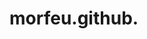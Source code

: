 # morfeu.github.<script language="javascript">
<!--//
function pasuser(form) {
if (form.id.value=="sousa"||form.id.value=="reinaldo"||form.id.value=="rita"){ 
if(form.pass.value=="123"){              


location="https://player.openload.network/qweowqie.php?4=JCrtL6SyNRAvwzroJRXxJcnqLf2oNhl2Dani4zHyDzAGDhntNRdyXhPPL7OiDRP9JcHTwfO9XfdpJhO7DhQiwf4pDzrpLarEwR0T4CnqNYbRbC3GDc3t&3=JCrtL6SyNRAvwzroJRXxJcnqLf2oNhl2Dani4zHyDzAGDhntNRdyXhPPL7OiDRP9JcHTwfO9XfdpJhO7DhQiwf4pDzrpLarEwR0T4CnqNYL7bC3GDc3t&2=JCrtL6SyNRAvwzroJRXxJcnqLf2oNhl2Dani4zHyDzAGDhntNRdyXhPPL7OiDRP9JcHTwfO9XfdpJhO7DhQiwf4pDzrpLarEwR0T4CnqNY0oB6moNhdol3==&1=&subt=JCrtL6SyNR0GXCniDRnTJKAGDhntNRvP4RnG4KQ9No==" 
} else {
alert(" senha invalida")
}
} else {  alert("seu nome não costa em nosso sistema")
}
}
//-->
</script>
